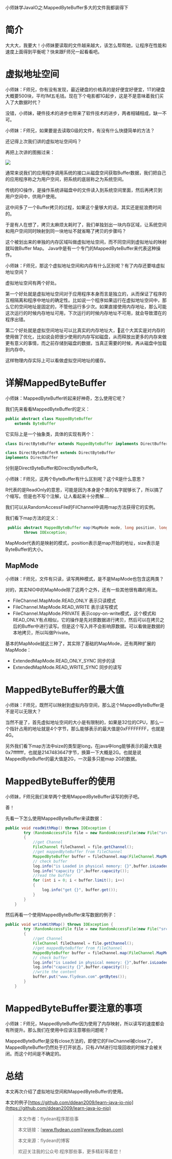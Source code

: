 小师妹学JavaIO之:MappedByteBuffer多大的文件我都装得下

# 简介

大大大，我要大！小师妹要读取的文件越来越大，该怎么帮帮她，让程序在性能和速度上面得到平衡呢？快来跟F师兄一起看看吧。

# 虚拟地址空间

小师妹：F师兄，你有没有发现，最近硬盘的价格真的是好便宜好便宜，1T的硬盘大概要500块，平均1M五毛钱。现在下个电影都1G起步，这是不是意味着我们买入了大数据时代？

没错，小师妹，硬件技术的进步也带来了软件技术的进步，两者相辅相成，缺一不可。

小师妹：F师兄，如果要是去读取G级的文件，有没有什么快捷简单的方法？

还记得上次我们讲的虚拟地址空间吗？

再把上次讲的图搬过来：

![](https://img-blog.csdnimg.cn/20200513225239404.png?x-oss-process=image/watermark,type_ZmFuZ3poZW5naGVpdGk,shadow_0,text_aHR0cDovL3d3dy5mbHlkZWFuLmNvbQ==,size_35,color_8F8F8F,t_70)

通常来说我们的应用程序调用系统的接口从磁盘空间获取Buffer数据，我们把自己的应用程序称之为用户空间，把系统的底层称之为系统空间。

传统的IO操作，是操作系统讲磁盘中的文件读入到系统空间里面，然后再拷贝到用户空间中，供用户使用。

这中间多了一个Buffer拷贝的过程，如果这个量够大的话，其实还是挺浪费时间的。

于是有人在想了，拷贝太麻烦太耗时了，我们单独划出一块内存区域，让系统空间和用户空间同时映射到同一块地址不就省略了拷贝的步骤吗？

这个被划出来的单独的内存区域叫做虚拟地址空间，而不同空间到虚拟地址的映射就叫做Buffer Map。 Java中是有一个专门的MappedByteBuffer来代表这种操作。

小师妹：F师兄，那这个虚拟地址空间和内存有什么区别呢？有了内存还要啥虚拟地址空间？

虚拟地址空间有两个好处。

第一个好处就是虚拟地址空间对于应用程序本身而言是独立的，从而保证了程序的互相隔离和程序中地址的确定性。比如说一个程序如果运行在虚拟地址空间中，那么它的空间地址是固定的，不管他运行多少次。如果直接使用内存地址，那么可能这次运行的时候内存地址可用，下次运行的时候内存地址不可用，就会导致潜在的程序出错。

第二个好处就是虚拟空间地址可以比真实的内存地址大，这个大其实是对内存的使用做了优化，比如说会把很少使用的内存写如磁盘，从而释放出更多的内存来做更有意义的事情，而之前存储到磁盘的数据，当真正需要的时候，再从磁盘中加载到内存中。

这样物理内存实际上可以看做虚拟空间地址的缓存。

# 详解MappedByteBuffer

小师妹：MappedByteBuffer听起来好神奇，怎么使用它呢？

我们先来看看MappedByteBuffer的定义：

~~~java
public abstract class MappedByteBuffer
    extends ByteBuffer
~~~

它实际上是一个抽象类，具体的实现有两个：

~~~java
class DirectByteBuffer extends MappedByteBuffer implements DirectBuffer
~~~

~~~java
class DirectByteBufferR extends DirectByteBuffer
implements DirectBuffer
~~~

分别是DirectByteBuffer和DirectByteBufferR。

小师妹：F师兄，这两个ByteBuffer有什么区别呢？这个R是什么意思？

R代表的是ReadOnly的意思，可能是因为本身是个类的名字就够长了，所以搞了个缩写。但是也不写个注解，让人看起来十分费解....

我们可以从RandomAccessFile的FilChannel中调用map方法获得它的实例。

我们看下map方法的定义：

~~~java
 public abstract MappedByteBuffer map(MapMode mode, long position, long size)
        throws IOException;
~~~

MapMode代表的是映射的模式，position表示是map开始的地址，size表示是ByteBuffer的大小。

## MapMode

小师妹：F师兄，文件有只读，读写两种模式，是不是MapMode也包含这两类？

对的，其实NIO中的MapMode除了这两个之外，还有一些其他很有趣的用法。

* FileChannel.MapMode.READ_ONLY  表示只读模式
* FileChannel.MapMode.READ_WRITE 表示读写模式
* FileChannel.MapMode.PRIVATE 表示copy-on-write模式，这个模式和READ_ONLY有点相似，它的操作是先对原数据进行拷贝，然后可以在拷贝之后的Buffer中进行读写。但是这个写入并不会影响原数据。可以看做是数据的本地拷贝，所以叫做Private。

基本的MapMode就这三种了，其实除了基础的MapMode，还有两种扩展的MapMode：

* ExtendedMapMode.READ_ONLY_SYNC 同步的读
* ExtendedMapMode.READ_WRITE_SYNC 同步的读写

# MappedByteBuffer的最大值

小师妹：F师兄，既然可以映射到虚拟内存空间，那么这个MappedByteBuffer是不是可以无限大？

当然不是了，首先虚拟地址空间的大小是有限制的，如果是32位的CPU，那么一个指针占用的地址就是4个字节，那么能够表示的最大值是0xFFFFFFFF，也就是4G。

另外我们看下map方法中size的类型是long，在java中long能够表示的最大值是0x7fffffff，也就是2147483647字节，换算一下大概是2G。也就是说MappedByteBuffer的最大值是2G，一次最多只能map 2G的数据。

# MappedByteBuffer的使用

小师妹，F师兄我们来举两个使用MappedByteBuffer读写的例子吧。

善！

先看一下怎么使用MappedByteBuffer来读数据：

~~~java
public void readWithMap() throws IOException {
        try (RandomAccessFile file = new RandomAccessFile(new File("src/main/resources/big.www.flydean.com"), "r"))
        {
            //get Channel
            FileChannel fileChannel = file.getChannel();
            //get mappedByteBuffer from fileChannel
            MappedByteBuffer buffer = fileChannel.map(FileChannel.MapMode.READ_ONLY, 0, fileChannel.size());
            // check buffer
            log.info("is Loaded in physical memory: {}",buffer.isLoaded());  //只是一个提醒而不是guarantee
            log.info("capacity {}",buffer.capacity());
            //read the buffer
            for (int i = 0; i < buffer.limit(); i++)
            {
                log.info("get {}", buffer.get());
            }
        }
    }
~~~

然后再看一个使用MappedByteBuffer来写数据的例子：

~~~java
public void writeWithMap() throws IOException {
        try (RandomAccessFile file = new RandomAccessFile(new File("src/main/resources/big.www.flydean.com"), "rw"))
        {
            //get Channel
            FileChannel fileChannel = file.getChannel();
            //get mappedByteBuffer from fileChannel
            MappedByteBuffer buffer = fileChannel.map(FileChannel.MapMode.READ_WRITE, 0, 4096 * 8 );
            // check buffer
            log.info("is Loaded in physical memory: {}",buffer.isLoaded());  //只是一个提醒而不是guarantee
            log.info("capacity {}",buffer.capacity());
            //write the content
            buffer.put("www.flydean.com".getBytes());
        }
    }
~~~

# MappedByteBuffer要注意的事项

小师妹：F师兄，MappedByteBuffer因为使用了内存映射，所以读写的速度都会有所提升。那么我们在使用中应该注意哪些问题呢？

MappedByteBuffer是没有close方法的，即使它的FileChannel被close了，MappedByteBuffer仍然处于打开状态，只有JVM进行垃圾回收的时候才会被关闭。而这个时间是不确定的。

# 总结

本文再次介绍了虚拟地址空间和MappedByteBuffer的使用。

本文的例子[https://github.com/ddean2009/learn-java-io-nio](https://github.com/ddean2009/learn-java-io-nio)

> 本文作者：flydean程序那些事
> 
> 本文链接：[www.flydean.com](www.flydean.com)
> 
> 本文来源：flydean的博客
> 
> 欢迎关注我的公众号:程序那些事，更多精彩等着您！

